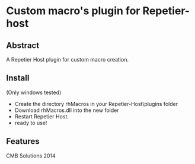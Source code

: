 # Custom macro's plugin for Repetier-host

## Abstract
A Repetier Host plugin for custom macro creation.

## Install
(Only windows tested)
* Create the directory rhMacros in your Repetier-Host\plugins folder
* Download rhMacros.dll into the new folder
* Restart Repetier Host.
* ready to use!

## Features



CMB Solutions 2014